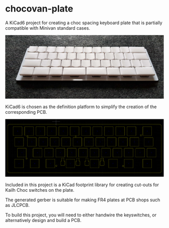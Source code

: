 # chocovan-plate
A KiCad6 project for creating a choc spacing keyboard plate that is partially compatible with Minivan standard cases.

![Chocovan with MBK Convex and MCC keycaps](Chococvan-Demo.jpg?raw=true "Chocovan with MBK Convex and MCC keycaps]")

 KiCad6 is chosen as the definition platform to simplify the creation of the corresponding PCB.

![KiCad6 screenshot](chocovan-plate-kicad6-screenshot.png?raw=true "KiCad6 screenshot]")

Included in this project is a KiCad footprint library for creating cut-outs for Kailh Choc switches on the plate.

The generated gerber is suitable for making FR4 plates at PCB shops such as JLCPCB.

To build this project, you will need to either handwire the keyswitches, or alternatively design and build a PCB.
